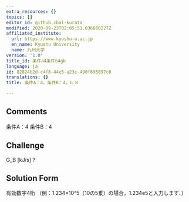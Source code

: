 ```yaml
---
extra_resources: {}
topics: []
editor_id: github.cbal-kurata
modified: 2020-09-23T02:05:51.036880227Z
affiliated_institute:
  url: https://www.kyushu-u.ac.jp
  en_name: Kyushu University
  name: 九州大学
version: '1.0'
title_id: 条件a4条件b4gb
language: ja
id: 82824b2d-c4f8-44e5-a23c-490f695897c6
translations: {}
title: 条件A：4，条件B：4，G_B

---
```


## Comments
条件A：4
条件B：4

## Challenge
G_B [kJ/s] ?

## Solution Form
有効数字4桁
（例：1.234×10^5（10の5乗）の場合，1.234e5と入力します．）




